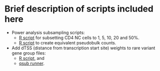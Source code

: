 # Brief description of scripts included here

* Power analysis subsampling scripts:
  * [R script](subset_CD4_NC_cells.R) for subsetting CD4 NC cells to 1, 5, 10, 20 and 50%.
  * [R script](make_subset_pseudobulk.R) to create equivalent pseudobulk counts.
* Add dTSS (distance from transcription start site) weights to rare variant gene group files:
  * [R script](add_weights_group_files.R), and
  * [qsub runner](add_weights_group_files_runner.qsub).
